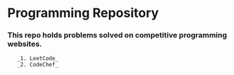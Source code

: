# Programming Repository #
### This repo holds problems solved on competitive programming websites. ###
       _1. LeetCode_ 
       _2. CodeChef_ 
 
